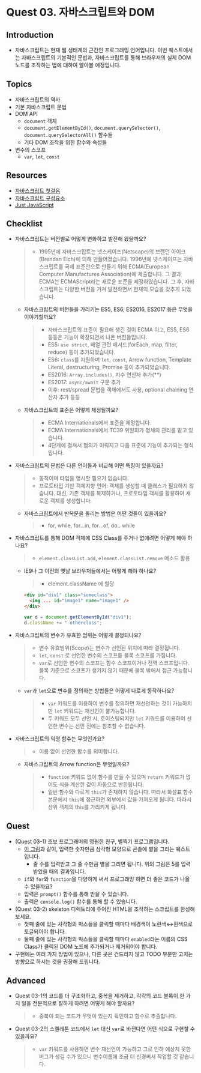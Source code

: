 # Quest 03. 자바스크립트와 DOM

## Introduction

- 자바스크립트는 현재 웹 생태계의 근간인 프로그래밍 언어입니다. 이번 퀘스트에서는 자바스크립트의 기본적인 문법과, 자바스크립트를 통해 브라우저의 실제 DOM 노드를 조작하는 법에 대하여 알아볼 예정입니다.

## Topics

- 자바스크립트의 역사
- 기본 자바스크립트 문법
- DOM API
  - `document` 객체
  - `document.getElementById()`, `document.querySelector()`, `document.querySelectorAll()` 함수들
  - 기타 DOM 조작을 위한 함수와 속성들
- 변수의 스코프
  - `var`, `let`, `const`

## Resources

- [자바스크립트 첫걸음](https://developer.mozilla.org/ko/docs/Learn/JavaScript/First_steps)
- [자바스크립트 구성요소](https://developer.mozilla.org/ko/docs/Learn/JavaScript/Building_blocks)
- [Just JavaScript](https://justjavascript.com/)

## Checklist

- 자바스크립트는 버전별로 어떻게 변화하고 발전해 왔을까요?
  > - 1995년에 자바스크립트는 넷스케이프(Netscape)의 브랜던 아이크(Brendan Eich)에 의해 만들어졌습니다. 1996년에 넷스케이프는 자바스크립트를 국제 표준안으로 만들기 위해 ECMA(European Computer Manufactures Association)에 제출합니다. 그 결과 ECMA는 ECMAScript라는 새로운 표준을 제정하였습니다. 그 후, 자바스크립트는 다양한 버전을 거쳐 발전하면서 현재의 모습을 갖추게 되었습니다.
  - 자바스크립트의 버전들을 가리키는 ES5, ES6, ES2016, ES2017 등은 무엇을 이야기할까요?
    > - 자바스크립트의 표준이 필요해 생긴 것이 ECMA 이고, ES5, ES6 등등은 기능이 확장되면서 나온 버전들입니다.
    > - ES5: `use strict`, 배열 관련 메서드(forEach, map, filter, reduce) 등이 추가되었습니다.
    > - ES6: `class`를 지원하며 `let`, `const`, Arrow function, Template Literal, destructuring, Promise 등이 추가되었습니다.
    > - ES2016: `Array.includes()`, 지수 연산자 추가(\*\*)
    > - ES2017: `async/await` 구문 추가
    > - 이후: rest/spread 문법을 객체에서도 사용, optional chaining 연산자 추가 등등
  - 자바스크립트의 표준은 어떻게 제정될까요?
    > - ECMA Internationals에서 표준을 제정합니다.
    > - ECMA Internationals에서 TC39 위원회가 명세의 관리를 맡고 있습니다.
    > - 4단계에 걸쳐서 협의가 이뤄지고 다음 표준에 기능이 추가되는 형식입니다.
- 자바스크립트의 문법은 다른 언어들과 비교해 어떤 특징이 있을까요?
  > - 동적이며 타입을 명시할 필요가 없습니다.
  > - 프로토타입 기반 객체지향 언어: 객체를 생성할 때 클래스가 필요하지 않습니다. 대신, 기존 객체를 복제하거나, 프로토타입 객체를 활용하여 새로운 객체를 생성합니다.
  - 자바스크립트에서 반복문을 돌리는 방법은 어떤 것들이 있을까요?
    > - for, while, for...in, for...of, do...while
- 자바스크립트를 통해 DOM 객체에 CSS Class를 주거나 없애려면 어떻게 해야 하나요?
  > - `element.classList.add`, `element.classList.remove` 메소드 활용
  - IE9나 그 이전의 옛날 브라우저들에서는 어떻게 해야 하나요?
    > - element.className 에 할당
    ```html
    <div id="div1" class="someclass">
      <img ... id="image1" name="image1" />
    </div>
    ```
    ```js
    var d = document.getElementById("div1");
    d.className += " otherclass";
    ```
- 자바스크립트의 변수가 유효한 범위는 어떻게 결정되나요?
  > - 변수 유효범위(Scope)는 변수가 선언된 위치에 따라 결정됩니다.
  > - `let`, `const` 로 선언한 변수의 스코프틑 블록 스코프를 가집니다.
  > - `var`로 선언한 변수의 스코프는 함수 스코프이거나 전역 스코프입니다. 블록 기준으로 스코프가 생기지 않기 때문에 블록 밖에서 접근 가능합니다.
  - `var`과 `let`으로 변수를 정의하는 방법들은 어떻게 다르게 동작하나요?
    > - `var` 키워드를 이용하여 변수를 정의하면 재선언하는 것이 가능하지만 `let` 키워드는 재선언이 불가능합니다.
    > - 두 키워드 모두 선언 시, 호이스팅되지만 `let` 키워드를 이용하여 선언한 변수는 선언 전에는 참조할 수 없습니다.
- 자바스크립트의 익명 함수는 무엇인가요?
  > - 이름 없이 선언한 함수를 의미합니다.
  - 자바스크립트의 Arrow function은 무엇일까요?
    > - `function` 키워드 없이 함수를 만들 수 있으며 `return` 키워드가 없어도 식을 계산한 값이 자동으로 반환됩니다.
    > - 일반 함수와 다르게 `this`가 존재하지 않습니다. 따라서 화살표 함수 본문에서 `this`에 접근하면 외부에서 값을 가져오게 됩니다. 따라서 상위 객체의 this를 가리키게 됩니다.

## Quest

- (Quest 03-1) 초보 프로그래머의 영원한 친구, 별찍기 프로그램입니다.
  - [이 그림](jsStars.png)과 같이, 입력한 숫자만큼 삼각형 모양으로 콘솔에 별을 그리는 퀘스트 입니다.
    - 줄 수를 입력받고 그 줄 수만큼 별을 그리면 됩니다. 위의 그림은 5를 입력받았을 때의 결과입니다.
  - `if`와 `for`와 `function`을 다양하게 써서 프로그래밍 하면 더 좋은 코드가 나올 수 있을까요?
  - 입력은 `prompt()` 함수를 통해 받을 수 있습니다.
  - 출력은 `console.log()` 함수를 통해 할 수 있습니다.
- (Quest 03-2) skeleton 디렉토리에 주어진 HTML을 조작하는 스크립트를 완성해 보세요.
  - 첫째 줄에 있는 사각형의 박스들을 클릭할 때마다 배경색이 노란색↔흰색으로 토글되어야 합니다.
  - 둘째 줄에 있는 사각형의 박스들을 클릭할 때마다 `enabled`라는 이름의 CSS Class가 클릭된 DOM 노드에 추가되거나 제거되어야 합니다.
- 구현에는 여러 가지 방법이 있으나, 다른 곳은 건드리지 않고 TODO 부분만 고치는 방향으로 하시는 것을 권장해 드립니다.

## Advanced

- Quest 03-1의 코드를 더 구조화하고, 중복을 제거하고, 각각의 코드 블록이 한 가지 일을 전문적으로 잘하게 하려면 어떻게 해야 할까요?
  > - 중복이 되는 코드가 무엇이 있는지 확인하고 함수로 추출합니다.
- Quest 03-2의 스켈레톤 코드에서 `let` 대신 `var`로 바뀐다면 어떤 식으로 구현할 수 있을까요?
  > - `var` 키워드를 사용하면 변수 재선언이 가능하고 그로 인하 예상치 못한 버그가 생길 수가 있으니 변수이름에 조금 더 신경써서 작업할 것 같습니다.
